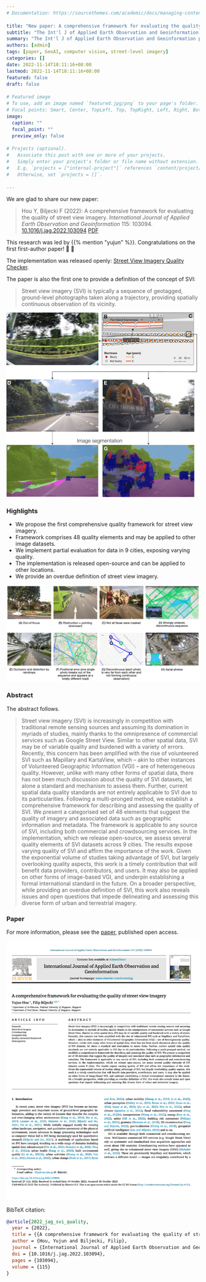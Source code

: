```yaml
---
# Documentation: https://sourcethemes.com/academic/docs/managing-content/

title: "New paper: A comprehensive framework for evaluating the quality of street view imagery"
subtitle: "The Int'l J of Applied Earth Observation and Geoinformation publishes our development of the first method to assess the quality of street view imagery."
summary: "The Int'l J of Applied Earth Observation and Geoinformation publishes our development of the first method to assess the quality of street view imagery."
authors: [admin]
tags: [paper, GeoAI, computer vision, street-level imagery]
categories: []
date: 2022-11-14T18:11:16+08:00
lastmod: 2022-11-14T18:11:16+08:00
featured: false
draft: false

# Featured image
# To use, add an image named `featured.jpg/png` to your page's folder.
# Focal points: Smart, Center, TopLeft, Top, TopRight, Left, Right, BottomLeft, Bottom, BottomRight.
image:
  caption: ""
  focal_point: ""
  preview_only: false

# Projects (optional).
#   Associate this post with one or more of your projects.
#   Simply enter your project's folder or file name without extension.
#   E.g. `projects = ["internal-project"]` references `content/project/deep-learning/index.md`.
#   Otherwise, set `projects = []`.

---
```


We are glad to share our new paper:

> Hou Y, Biljecki F (2022): A comprehensive framework for evaluating the quality of street view imagery. _International Journal of Applied Earth Observation and Geoinformation_ 115: 103094. [<i class="ai ai-doi-square ai"></i> 10.1016/j.jag.2022.103094](https://doi.org/10.1016/j.jag.2022.103094) [<i class="far fa-file-pdf"></i> PDF](/publication/2022-jag-svi-quality/2022-jag-svi-quality.pdf)</i> <i class="ai ai-open-access-square ai"></i>

This research was led by {{% mention "yujun" %}}.
Congratulations on the first first-author paper! :raised_hands: :clap:

The implementation was released openly: [Street View Imagery Quality Checker](https://github.com/ualsg/SVI-Quality-Checker).

The paper is also the first one to provide a definition of the concept of SVI:
> Street view imagery (SVI) is typically a sequence of geotagged, ground-level photographs taken along a trajectory, providing spatially continuous observation of its vicinity.

![](1.jpg)

### Highlights

+ We propose the first comprehensive quality framework for street view imagery.
+ Framework comprises 48 quality elements and may be applied to other image datasets.
+ We implement partial evaluation for data in 9 cities, exposing varying quality.
+ The implementation is released open-source and can be applied to other locations.
+ We provide an overdue definition of street view imagery.

![](2.png)

### Abstract

The abstract follows.

> Street view imagery (SVI) is increasingly in competition with traditional remote sensing sources and assuming its domination in myriads of studies, mainly thanks to the omnipresence of commercial services such as Google Street View. Similar to other spatial data, SVI may be of variable quality and burdened with a variety of errors. Recently, this concern has been amplified with the rise of volunteered SVI such as Mapillary and KartaView, which – akin to other instances of Volunteered Geographic Information (VGI) – are of heterogeneous quality. However, unlike with many other forms of spatial data, there has not been much discussion about the quality of SVI datasets, let alone a standard and mechanism to assess them. Further, current spatial data quality standards are not entirely applicable to SVI due to its particularities. Following a multi-pronged method, we establish a comprehensive framework for describing and assessing the quality of SVI. We present a categorised set of 48 elements that suggest the quality of imagery and associated data such as geographic information and metadata. The framework is applicable to any source of SVI, including both commercial and crowdsourcing services. In the implementation, which we release open-source, we assess several quality elements of SVI datasets across 9 cities. The results expose varying quality of SVI and affirm the importance of the work. Given the exponential volume of studies taking advantage of SVI, but largely overlooking quality aspects, this work is a timely contribution that will benefit data providers, contributors, and users. It may also be applied on other forms of image-based VGI, and underpin establishing a formal international standard in the future. On a broader perspective, while providing an overdue definition of SVI, this work also reveals issues and open questions that impede delineating and assessing this diverse form of urban and terrestrial imagery.

### Paper 

For more information, please see the [paper](/publication/2022-jag-svi-quality/), published open access. <i class="ai ai-open-access-square ai"></i>

[![](page-one.png)](/publication/2022-jag-svi-quality/)

BibTeX citation:
```bibtex
@article{2022_jag_svi_quality, 
  year = {2022}, 
  title = {{A comprehensive framework for evaluating the quality of street view imagery}}, 
  author = {Hou, Yujun and Biljecki, Filip}, 
  journal = {International Journal of Applied Earth Observation and Geoinformation}, 
  doi = {10.1016/j.jag.2022.103094}, 
  pages = {103094}, 
  volume = {115}
}
```
